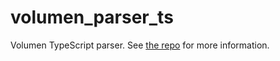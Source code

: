 # volumen_parser_ts

Volumen TypeScript parser. See [the repo](https://github.com/kossnocorp/volumen) for more information.
